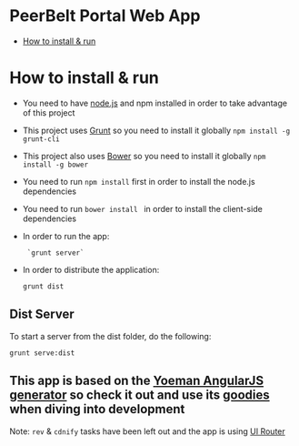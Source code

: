 PeerBelt Portal Web App
=========================


- [How to install & run](#how-to-install--run)

# How to install & run
 - You need to have [node.js](http://nodejs.org/) and npm installed in order to take advantage of this project

 - This project uses [Grunt](http://gruntjs.com/) so you need to install it globally  `npm install -g grunt-cli`

 - This project also uses [Bower](http://bower.io/) so you need to install it globally  `npm install -g bower`

 - You need to run `npm install`   first in order to install the node.js dependencies

 - You need to run `bower install ` in order to install the client-side dependencies

 - In order to run the app: 

		`grunt server`

 - In order to distribute the application:

     `grunt dist`

## Dist Server
To start a server from the dist folder, do the following:

```
grunt serve:dist
```

## This app is based on the [Yoeman AngularJS generator](https://github.com/yeoman/generator-angular) so check it out and use its [goodies](https://github.com/yeoman/generator-angular#generators) when diving into development

Note: `rev` & `cdnify` tasks have been left out and the app is using [UI Router](https://github.com/angular-ui/ui-router)
